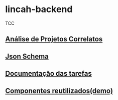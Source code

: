 # lincah-backend
TCC

## [Análise de Projetos Correlatos](TabelaComparativa.png)

## [Json Schema](JsonSchema)

## [Documentação das tarefas](https://trello.com/b/mVidSGPW/tcc)

## [Componentes reutilizados(demo)](https://marmelab.com/react-admin-demo/#/)
